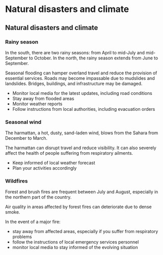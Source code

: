# Natural disasters and climate

## Natural disasters and climate

### Rainy season

In the south, there are two rainy seasons: from April to mid-July and mid-September to October. In the north, the rainy season extends from June to September.

Seasonal flooding can hamper overland travel and reduce the provision of essential services. Roads may become impassable due to mudslides and landslides. Bridges, buildings, and infrastructure may be damaged.

* Monitor local media for the latest updates, including road conditions
* Stay away from flooded areas
* Monitor weather reports
* Follow instructions from local authorities, including evacuation orders

### Seasonal wind

The harmattan, a hot, dusty, sand-laden wind, blows from the Sahara from December to March.

The harmattan can disrupt travel and reduce visibility. It can also severely affect the health of people suffering from respiratory ailments.

* Keep informed of local weather forecast
* Plan your activities accordingly

### Wildfires

Forest and brush fires are frequent between July and August, especially in the northern part of the country.

Air quality in areas affected by forest fires can deteriorate due to dense smoke.

In the event of a major fire:

* stay away from affected areas, especially if you suffer from respiratory problems
* follow the instructions of local emergency services personnel
* monitor local media to stay informed of the evolving situation